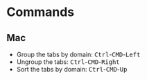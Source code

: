 # Commands

## Mac

- Group the tabs by domain: <kbd>Ctrl</kbd>-<kbd>CMD</kbd>-<kbd>Left</kbd>
- Ungroup the tabs: <kbd>Ctrl</kbd>-<kbd>CMD</kbd>-<kbd>Right</kbd>
- Sort the tabs by domain: <kbd>Ctrl</kbd>-<kbd>CMD</kbd>-<kbd>Up</kbd>
